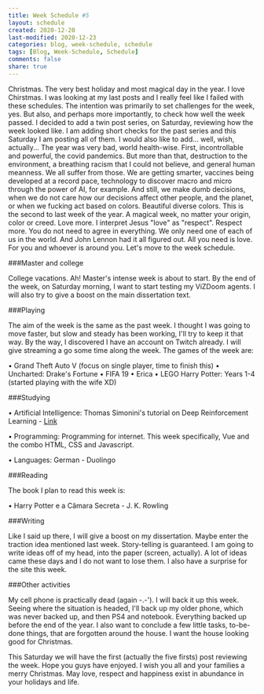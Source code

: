 ```yaml
---
title: Week Schedule #5
layout: schedule
created: 2020-12-20
last-modified: 2020-12-23
categories: blog, week-schedule, schedule
tags: [Blog, Week-Schedule, Schedule]
comments: false
share: true
---
```


Christmas.
The very best holiday and most magical day in the year. I love Chirstmas.
I was looking at my last posts and I really feel like I failed with these schedules. The intention was primarily to set challenges for the week, yes. But also, and perhaps more importantly, to check how well the week passed.
I decided to add a twin post series, on Saturday, reviewing how the week looked like.
I am adding short checks for the past series and this Saturday I am posting all of them.
I would also like to add... well, wish, actually... The year was very bad, world health-wise. First, incontrollable and powerful, the covid pandemics. But more than that, destruction to the environment, a breathing racism that I could not believe, and general human meanness. We all suffer from those. We are getting smarter, vaccines being developed at a record pace, technology to discover macro and micro through the power of AI, for example. And still, we make dumb decisions, when we do not care how our decisions affect other people, and the planet, or when we fucking act based on colors. Beautiful diverse colors.
This is the second to last week of the year. A magical week, no matter your origin, color or creed.
Love more. I interpret Jesus "love" as "respect". Respect more. You do not need to agree in everything. We only need one of each of us in the world. And John Lennon had it all figured out. All you need is love. For you and whoever is around you.
Let's move to the week schedule.

###Master and college

College vacations. Ah!
Master's intense week is about to start. By the end of the week, on Saturday morning, I want to start testing my ViZDoom agents. I will also try to give a boost on the main dissertation text.

###Playing

The aim of the week is the same as the past week. I thought I was going to move faster, but slow and steady has been working, I'll try to keep it that way. By the way, I discovered I have an account on Twitch already. I will give streaming a go some time along the week. The games of the week are:

• Grand Theft Auto V (focus on single player, time to finish this)
• Uncharted: Drake's Fortune
• FIFA 19
• Erica
• LEGO Harry Potter: Years 1-4 (started playing with the wife XD)

###Studying

• Artificial Intelligence:
    Thomas Simonini's tutorial on Deep Reinforcement Learning - [Link](https://www.freecodecamp.org/news/an-introduction-to-reinforcement-learning-4339519de419/)

• Programming:
    Programming for internet. This week specifically, Vue and the combo HTML, CSS and Javascript.

• Languages:
    German - Duolingo

###Reading

The book I plan to read this week is:

• Harry Potter e a Câmara Secreta - J. K. Rowling

###Writing

Like I said up there, I will give a boost on my dissertation. Maybe enter the traction idea mentioned last week.
Story-telling is guaranteed. I am going to write ideas off of my head, into the paper (screen, actually). A lot of ideas came these days and I do not want to lose them.
I also have a surprise for the site this week.

###Other activities

My cell phone is practically dead (again -.-'). I will back it up this week. Seeing where the situation is headed, I'll back up my older phone, which was never backed up, and then PS4 and notebook. Everything backed up before the end of the year.
I also want to conclude a few little tasks, to-be-done things, that are forgotten around the house.
I want the house looking good for Christmas.

This Saturday we will have the first (actually the five firsts) post reviewing the week.
Hope you guys have enjoyed.
I wish you all and your families a merry Christmas. May love, respect and happiness exist in abundance in your holidays and life.
